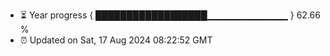 - ⏳ Year progress { ██████████████████▁▁▁▁▁▁▁▁▁▁▁▁ } 62.66 %
- ⏰ Updated on Sat, 17 Aug 2024 08:22:52 GMT

